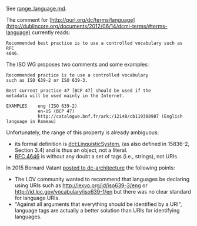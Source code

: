 See [range_language.md](../blob/master/proposals/2018_iso-related/range_language.md).

The comment for [http://purl.org/dc/terms/language](http://dublincore.org/documents/2012/06/14/dcmi-terms/#terms-language) currently reads:

    Recommended best practice is to use a controlled vocabulary such as RFC
    4646.

The ISO WG proposes two comments and some examples:

    Recommended practice is to use a controlled vocabulary
    such as ISO 639-2 or ISO 639-3. 

    Best current practice 47 [BCP 47] should be used if the
    metadata will be used mainly in the Internet.  

    EXAMPLES    eng (ISO 639-2)
                en-US (BCP 47)
                http://catalogue.bnf.fr/ark:/12148/cb119308987 (English language in Rameau)

Unfortunately, the range of this property is already ambiguous:
* its formal definition is [dct:LinguisticSystem](http://dublincore.org/documents/2012/06/14/dcmi-terms/#terms-LinguisticSystem), (as also defined in 15836-2, Section 3.4) and is thus an object, not a literal.
* [RFC 4646](https://www.ietf.org/rfc/rfc4646.txt) is without any doubt a set of tags (i.e., strings), not URIs.

In 2015 Bernard Vatant [posted to dc-architecture](../blob/master/proposals/2018_iso-related/range_language_discussion.md) the following points:
* The LOV community wanted to recommend that languages be declaring using URIs such as http://lexvo.org/id/iso639-3/eng or http://id.loc.gov/vocabulary/iso639-1/en but there was no clear standard for language URIs.
* "Against all arguments that everything should be identified by a URI", language tags are actually a better solution than URIs for identifying languages.
